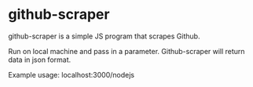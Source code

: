 # github-scraper

github-scraper is a simple JS program that scrapes Github.

Run on local machine and pass in a parameter. Github-scraper will return data in json format.

Example usage: localhost:3000/nodejs
